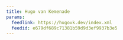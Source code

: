```yaml
---
title: Hugo van Kemenade
params:
  feedlink: https://hugovk.dev/index.xml
  feedid: e679df689c71381b59d9d3ef9937b3e5
---
```

